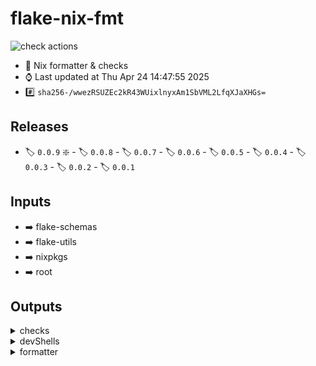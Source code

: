 # flake-nix-fmt

![check actions](https://github.com/denis101/flake-nix-fmt/actions/workflows/check.yml/badge.svg)

- :page_with_curl: Nix formatter & checks
- :watch: Last updated at Thu Apr 24 14:47:55 2025
- :hash: `sha256-/wwezRSUZEc2kR43WUixlnyxAm1SbVML2LfqXJaXHGs=`

## Releases

- :label: `0.0.9` :sparkle: - :label: `0.0.8` - :label: `0.0.7` - :label: `0.0.6` - :label: `0.0.5` - :label: `0.0.4` - :label: `0.0.3` - :label: `0.0.2` - :label: `0.0.1` 
## Inputs

- :arrow_right: flake-schemas
- :arrow_right: flake-utils
- :arrow_right: nixpkgs
- :arrow_right: root

## Outputs

<details><summary>checks</summary>

### checks

- :heavy_check_mark: fmt

### systems

- :computer: aarch64-darwin
- :computer: aarch64-linux
- :computer: i686-linux
- :computer: x86_64-darwin
- :computer: x86_64-linux

</details>

<details><summary>devShells</summary>

### devShells

- :pager: default
- :pager: githubActions

### systems

- :computer: aarch64-darwin
- :computer: aarch64-linux
- :computer: i686-linux
- :computer: x86_64-darwin
- :computer: x86_64-linux

</details>


<details><summary>formatter</summary>

### formatters

- :pager: alejandra-4.0.0

### systems

- :computer: aarch64-darwin
- :computer: aarch64-linux
- :computer: i686-linux
- :computer: x86_64-darwin
- :computer: x86_64-linux

</details>
